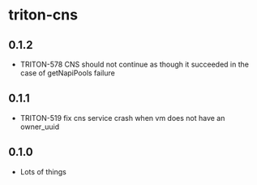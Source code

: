 <!--
    This Source Code Form is subject to the terms of the Mozilla Public
    License, v. 2.0. If a copy of the MPL was not distributed with this
    file, You can obtain one at http://mozilla.org/MPL/2.0/.
-->

<!--
    Copyright (c) 2018, Joyent, Inc.
-->

# triton-cns

## 0.1.2

- TRITON-578 CNS should not continue as though it succeeded in the case of getNapiPools failure

## 0.1.1

- TRITON-519 fix cns service crash when vm does not have an owner_uuid

## 0.1.0

- Lots of things
